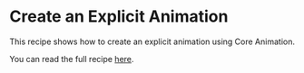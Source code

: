 Create an Explicit Animation
===============

This recipe shows how to create an explicit animation using Core Animation.

You can read the full recipe [here](http://developer.xamarin.com/recipes/ios/animation/coreanimation/create_an_explicit_animation/).

